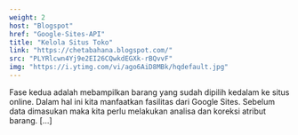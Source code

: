 ```yaml
---
weight: 2
host: "Blogspot"
href: "Google-Sites-API"
title: "Kelola Situs Toko"
link: "https://chetabahana.blogspot.com/"
src: "PLYRlcwn4Yj9e2EI26CQwkdEGXk-rBQvvF"
img: "https://i.ytimg.com/vi/ago6AiD8MBk/hqdefault.jpg"
---
```

Fase kedua adalah mebampilkan barang yang sudah dipilih kedalam ke situs online. Dalam hal ini kita manfaatkan fasilitas dari Google Sites. Sebelum data dimasukan maka kita perlu melakukan analisa dan koreksi atribut barang. [...]

